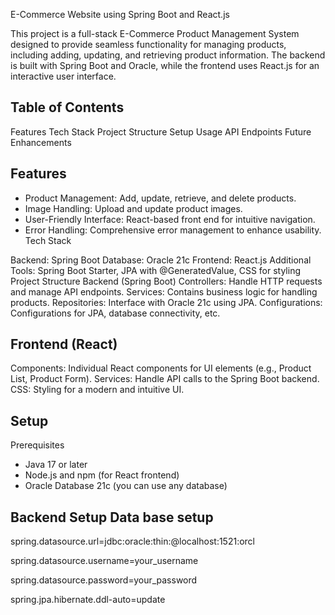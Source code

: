 E-Commerce Website using Spring Boot and React.js


This project is a full-stack E-Commerce Product Management System designed to provide seamless functionality for managing products, including adding, updating, and retrieving product information. 
The backend is built with Spring Boot and Oracle, while the frontend uses React.js for an interactive user interface.

Table of Contents 
-----------------
Features
Tech Stack
Project Structure
Setup
Usage
API Endpoints
Future Enhancements

Features
---------
* Product Management: Add, update, retrieve, and delete products.
* Image Handling: Upload and update product images.
* User-Friendly Interface: React-based front end for intuitive navigation.
* Error Handling: Comprehensive error management to enhance usability.
Tech Stack

Backend: Spring Boot
Database: Oracle 21c
Frontend: React.js
Additional Tools: Spring Boot Starter, JPA with @GeneratedValue, CSS for styling
Project Structure
Backend (Spring Boot)
Controllers: Handle HTTP requests and manage API endpoints.
Services: Contains business logic for handling products.
Repositories: Interface with Oracle 21c using JPA.
Configurations: Configurations for JPA, database connectivity, etc.

Frontend (React)
----------------
Components: Individual React components for UI elements (e.g., Product List, Product Form).
Services: Handle API calls to the Spring Boot backend.
CSS: Styling for a modern and intuitive UI.

Setup
-----
Prerequisites
* Java 17 or later
* Node.js and npm (for React frontend)
* Oracle Database 21c (you can use any database)


Backend Setup
Data base setup
--------------
spring.datasource.url=jdbc:oracle:thin:@localhost:1521:orcl

spring.datasource.username=your_username

spring.datasource.password=your_password

spring.jpa.hibernate.ddl-auto=update

